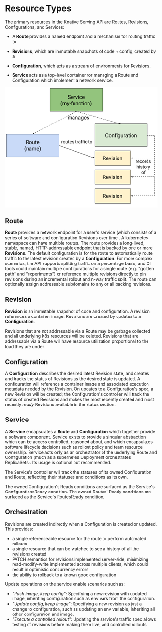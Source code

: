 # Resource Types

The primary resources in the Knative Serving API are Routes, Revisions,
Configurations, and Services:

- A **Route** provides a named endpoint and a mechanism for routing traffic to

- **Revisions**, which are immutable snapshots of code + config, created by a

- **Configuration**, which acts as a stream of environments for Revisions.

- **Service** acts as a top-level container for managing a Route and
  Configuration which implement a network service.

![Object model](images/object_model.png)

## Route

**Route** provides a network endpoint for a user's service (which consists of a
series of software and configuration Revisions over time). A kubernetes
namespace can have multiple routes. The route provides a long-lived, stable,
named, HTTP-addressable endpoint that is backed by one or more **Revisions**.
The default configuration is for the route to automatically route traffic to the
latest revision created by a **Configuration**. For more complex scenarios, the
API supports splitting traffic on a percentage basis, and CI tools could
maintain multiple configurations for a single route (e.g. "golden path" and
“experiments”) or reference multiple revisions directly to pin revisions during
an incremental rollout and n-way traffic split. The route can optionally assign
addressable subdomains to any or all backing revisions.

## Revision

**Revision** is an immutable snapshot of code and configuration. A revision
references a container image. Revisions are created by updates to a
**Configuration**.

Revisions that are not addressable via a Route may be garbage collected and all
underlying K8s resources will be deleted. Revisions that are addressable via a
Route will have resource utilization proportional to the load they are under.

## Configuration

A **Configuration** describes the desired latest Revision state, and creates and
tracks the status of Revisions as the desired state is updated. A configuration
will reference a container image and associated execution metadata needed by the
Revision. On updates to a Configuration's spec, a new Revision will be created;
the Configuration's controller will track the status of created Revisions and
makes the most recently created and most recently _ready_ Revisions available in
the status section.

## Service

A **Service** encapsulates a **Route** and **Configuration** which together
provide a software component. Service exists to provide a singular abstraction
which can be access controlled, reasoned about, and which encapsulates software
lifecycle decisions such as rollout policy and team resource ownership. Service
acts only as an orchestrator of the underlying Route and Configuration (much as
a kubernetes Deployment orchestrates ReplicaSets). Its usage is optional but
recommended.

The Service's controller will track the statuses of its owned Configuration and
Route, reflecting their statuses and conditions as its own.

The owned Configuration's Ready conditions are surfaced as the Service's
ConfigurationsReady condition. The owned Routes' Ready conditions are surfaced
as the Service's RoutesReady condition.

## Orchestration

Revisions are created indirectly when a Configuration is created or updated.
This provides:

- a single referenceable resource for the route to perform automated rollouts
- a single resource that can be watched to see a history of all the revisions
  created
- PATCH semantics for revisions implemented server-side, minimizing
  read-modify-write implemented across multiple clients, which could result in
  optimistic concurrency errors
- the ability to rollback to a known good configuration

Update operations on the service enable scenarios such as:

- _"Push image, keep config":_ Specifying a new revision with updated image,
  inheriting configuration such as env vars from the configuration.
- _"Update config, keep image"_: Specifying a new revision as just a change to
  configuration, such as updating an env variable, inheriting all other
  configuration and image.
- _"Execute a controlled rollout"_: Updating the service's traffic spec allows
  testing of revisions before making them live, and controlled rollouts.
